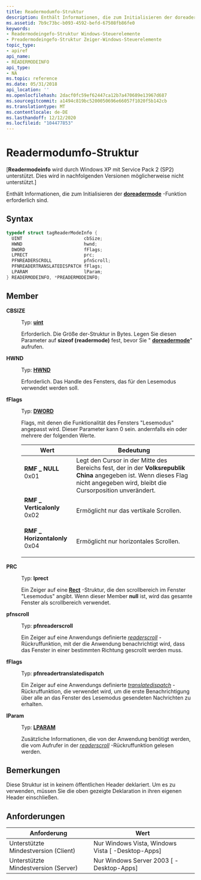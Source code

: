 ```yaml
---
title: Readermodumfo-Struktur
description: Enthält Informationen, die zum Initialisieren der doreadermode-Funktion erforderlich sind.
ms.assetid: 7b9c73bc-b093-4592-befd-67508fb86fe0
keywords:
- Readermodeingefo-Struktur Windows-Steuerelemente
- Preadermodeingefo-Struktur Zeiger-Windows-Steuerelemente
topic_type:
- apiref
api_name:
- READERMODEINFO
api_type:
- NA
ms.topic: reference
ms.date: 05/31/2018
api_location: ''
ms.openlocfilehash: 2dacf0fc59ef62447ca12b7a470689e13967d687
ms.sourcegitcommit: a1494c819bc5200050696e66057f1020f5b142cb
ms.translationtype: MT
ms.contentlocale: de-DE
ms.lasthandoff: 12/12/2020
ms.locfileid: "104477853"
---
```

# <a name="readermodeinfo-structure"></a>Readermodumfo-Struktur

\[**Readermodeinfo** wird durch Windows XP mit Service Pack 2 (SP2) unterstützt. Dies wird in nachfolgenden Versionen möglicherweise nicht unterstützt.\]

Enthält Informationen, die zum Initialisieren der [**doreadermode**](doreadermode.md) -Funktion erforderlich sind.

## <a name="syntax"></a>Syntax


```C++
typedef struct tagReaderModeInfo {
  UINT                       cbSize;
  HWND                       hwnd;
  DWORD                      fFlags;
  LPRECT                     prc;
  PFNREADERSCROLL            pfnScroll;
  PFNREADERTRANSLATEDISPATCH fFlags;
  LPARAM                     lParam;
} READERMODEINFO, *PREADERMODEINFO;
```



## <a name="members"></a>Member

<dl> <dt>

**CBSIZE**
</dt> <dd>

Typ: **[ **uint**](/windows/desktop/WinProg/windows-data-types)**

</dd> <dd>

Erforderlich. Die Größe der-Struktur in Bytes. Legen Sie diesen Parameter auf **sizeof (readermode)** fest, bevor Sie " [**doreadermode**](doreadermode.md)" aufrufen.

</dd> <dt>

**HWND**
</dt> <dd>

Typ: **[ **HWND**](/windows/desktop/WinProg/windows-data-types)**

</dd> <dd>

Erforderlich. Das Handle des Fensters, das für den Lesemodus verwendet werden soll.

</dd> <dt>

**fFlags**
</dt> <dd>

Typ: **[ **DWORD**](/windows/desktop/WinProg/windows-data-types)**

</dd> <dd>

Flags, mit denen die Funktionalität des Fensters "Lesemodus" angepasst wird. Dieser Parameter kann 0 sein. andernfalls ein oder mehrere der folgenden Werte.



| Wert                                                                                                                                                                                                                                  | Bedeutung                                                                                                                                          |
|----------------------------------------------------------------------------------------------------------------------------------------------------------------------------------------------------------------------------------------|--------------------------------------------------------------------------------------------------------------------------------------------------|
| <span id="RMF_ZEROCURSOR"></span><span id="rmf_zerocursor"></span><dl> <dt>**RMF \_ NULL**</dt> <dt>0x01</dt> </dl>             | Legt den Cursor in der Mitte des Bereichs fest, der in der **Volksrepublik China** angegeben ist. Wenn dieses Flag nicht angegeben wird, bleibt die Cursorposition unverändert.<br/> |
| <span id="RMF_VERTICALONLY"></span><span id="rmf_verticalonly"></span><dl> <dt>**RMF \_ Verticalonly**</dt> <dt>0x02</dt> </dl>       | Ermöglicht nur das vertikale Scrollen.<br/>                                                                                                       |
| <span id="RMF_HORIZONTALONLY"></span><span id="rmf_horizontalonly"></span><dl> <dt>**RMF \_ Horizontalonly**</dt> <dt>0x04</dt> </dl> | Ermöglicht nur horizontales Scrollen.<br/>                                                                                                     |



 

</dd> <dt>

**PRC**
</dt> <dd>

Typ: **lprect**

</dd> <dd>

Ein Zeiger auf eine [**Rect**](/previous-versions//dd162897(v=vs.85)) -Struktur, die den scrollbereich im Fenster "Lesemodus" angibt. Wenn dieser Member **null** ist, wird das gesamte Fenster als scrollbereich verwendet.

</dd> <dt>

**pfnscroll**
</dt> <dd>

Typ: **pfnreaderscroll**

</dd> <dd>

Ein Zeiger auf eine Anwendungs definierte [*readerscroll*](readerscroll.md) -Rückruffunktion, mit der die Anwendung benachrichtigt wird, dass das Fenster in einer bestimmten Richtung gescrollt werden muss.

</dd> <dt>

**fFlags**
</dt> <dd>

Typ: **pfnreadertranslatedispatch**

</dd> <dd>

Ein Zeiger auf eine Anwendungs definierte [*translatedispatch*](translatedispatch.md) -Rückruffunktion, die verwendet wird, um die erste Benachrichtigung über alle an das Fenster des Lesemodus gesendeten Nachrichten zu erhalten.

</dd> <dt>

**lParam**
</dt> <dd>

Typ: **[ **LPARAM**](/windows/desktop/WinProg/windows-data-types)**

</dd> <dd>

Zusätzliche Informationen, die von der Anwendung benötigt werden, die vom Aufrufer in der [*readerscroll*](readerscroll.md) -Rückruffunktion gelesen werden.

</dd> </dl>

## <a name="remarks"></a>Bemerkungen

Diese Struktur ist in keinem öffentlichen Header deklariert. Um es zu verwenden, müssen Sie die oben gezeigte Deklaration in ihren eigenen Header einschließen.

## <a name="requirements"></a>Anforderungen



| Anforderung | Wert |
|-------------------------------------|---------------------------------------------------------------|
| Unterstützte Mindestversion (Client)<br/> | Nur Windows Vista, Windows Vista \[ -Desktop-Apps\]<br/> |
| Unterstützte Mindestversion (Server)<br/> | Nur Windows Server 2003 \[ -Desktop-Apps\]<br/>          |



 


